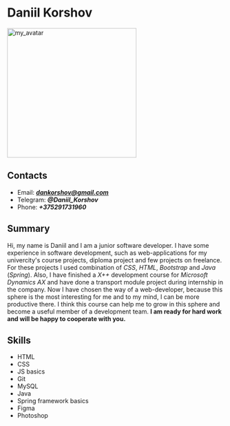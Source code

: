 # Daniil Korshov
<img alt="my_avatar" src="https://sun9-28.userapi.com/impg/QTOGQne3KWXNG-ZrGYyzw6v5SUypu7OZZJ_uJA/uGzHP_cPViI.jpg?size=1600x1599&quality=96&proxy=1&sign=fe1738af6d85ccc0cdc03d832f1a66d3&type=album" width=300 height=300>

## Contacts
* Email: ***dankorshov@gmail.com***
* Telegram: ***@Daniil_Korshov***
* Phone: ***+375291731960***

## Summary
Hi, my name is Daniil and I am a junior software developer. I have some experience in software development, such as web-applications for my univercity's course projects, diploma project and few projects on freelance. For these projects I used combination of *CSS*, *HTML*, *Bootstrap* and *Java* (*Spring*). Also, I have finished a *X++* development course for *Microsoft Dynamics AX* and have done a transport module project during internship in the company. Now I have chosen the way of a web-developer, because this sphere is the most interesting for me and to my mind, I can be more productive there. I think this course can help me to grow in this sphere and become a useful member of a development team. **I am ready for hard work and will be happy to cooperate with you.**

## Skills
* HTML
* CSS
* JS basics
* Git
* MySQL
* Java
* Spring framework basics
* Figma
* Photoshop
